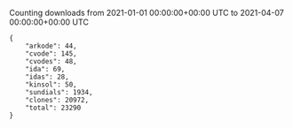 
Counting downloads from 2021-01-01 00:00:00+00:00 UTC to 2021-04-07 00:00:00+00:00 UTC

```
{
    "arkode": 44,
    "cvode": 145,
    "cvodes": 48,
    "ida": 69,
    "idas": 28,
    "kinsol": 50,
    "sundials": 1934,
    "clones": 20972,
    "total": 23290
}
```
